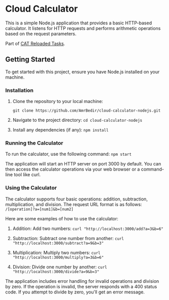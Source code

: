 # Cloud Calculator

This is a simple Node.js application that provides a basic HTTP-based calculator. It listens for HTTP requests and performs arithmetic operations based on the request parameters.

Part of [CAT Reloaded Tasks](https://github.com/AmrBedir/CATReloaded-Task).

## Getting Started

To get started with this project, ensure you have Node.js installed on your machine.

### Installation

1. Clone the repository to your local machine:

   `git clone https://github.com/AmrBedir/cloud-calculator-nodejs.git`
   
2. Navigate to the project directory:
   `cd cloud-calculator-nodejs`

3. Install any dependencies (if any):
   `npm install`

### Running the Calculator

To run the calculator, use the following command:
`npm start`

The application will start an HTTP server on port 3000 by default. You can then access the calculator operations via your web browser or a command-line tool like curl.

### Using the Calculator

The calculator supports four basic operations: addition, subtraction, multiplication, and division. The request URL format is as follows:
`/[operation]?a=[num1]&b=[num2]`

Here are some examples of how to use the calculator:

1. Addition: Add two numbers:
   `curl "http://localhost:3000/add?a=3&b=6"`

2. Subtraction: Subtract one number from another:
   `curl "http://localhost:3000/subtract?a=9&b=3"`

3. Multiplication: Multiply two numbers:
   `curl "http://localhost:3000/multiply?a=3&b=6"`

4. Division: Divide one number by another:
   `curl "http://localhost:3000/divide?a=9&b=3"`

The application includes error handling for invalid operations and division by zero. If the operation is invalid, the server responds with a 400 status code. If you attempt to divide by zero, you'll get an error message.















